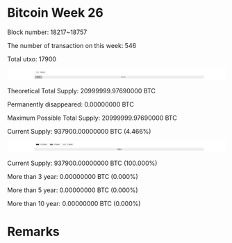 # Bitcoin Week 26

Block number: 18217~18757

The number of transaction on this week: 546

Total utxo: 17900

![](../images/mined_week26.png)

Theoretical Total Supply: 20999999.97690000 BTC

Permanently disappeared: 0.00000000 BTC

Maximum Possible Total Supply: 20999999.97690000 BTC

Current Supply: 937900.00000000 BTC (4.466%)

![](../images/year_week26.png)


Current Supply: 937900.00000000 BTC (100.000%)

More than 3 year: 0.00000000 BTC (0.000%)

More than 5 year: 0.00000000 BTC (0.000%)

More than 10 year: 0.00000000 BTC (0.000%)

# Remarks

